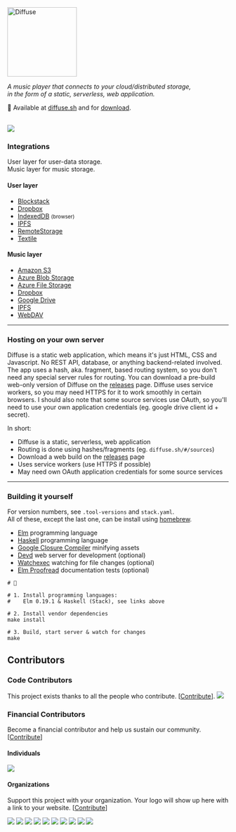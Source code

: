 <img src="https://diffuse.sh/images/diffuse-dark.svg" alt="Diffuse" width="158" />

_A music player that connects to your cloud/distributed storage,  
in the form of a static, serverless, web application._

📍 Available at [diffuse.sh](https://diffuse.sh/) and for [download](https://github.com/icidasset/diffuse/releases).

<br />
<img src="https://icidasset-public.s3.amazonaws.com/diffuse-v2.jpg" />



### Integrations

User layer for user-data storage.  
Music layer for music storage.

#### User layer

- [Blockstack](https://blockstack.org/)
- [Dropbox](https://www.dropbox.com/)
- [IndexedDB](https://developer.mozilla.org/en-US/docs/Web/API/IndexedDB_API) <small>(browser)</small>
- [IPFS](https://ipfs.io/)
- [RemoteStorage](https://remotestorage.io/)
- [Textile](https://github.com/textileio/go-textile)

#### Music layer

- [Amazon S3](https://aws.amazon.com/s3/)
- [Azure Blob Storage](https://azure.microsoft.com/en-us/services/storage/blobs/)
- [Azure File Storage](https://azure.microsoft.com/en-us/services/storage/files/)
- [Dropbox](https://dropbox.com/)
- [Google Drive](https://drive.google.com/)
- [IPFS](https://ipfs.io/)
- [WebDAV](https://en.wikipedia.org/wiki/WebDAV)



---



### Hosting on your own server

Diffuse is a static web application, which means it's just HTML, CSS and Javascript. No REST API, database, or anything backend-related involved. The app uses a hash, aka. fragment, based routing system, so you don't need any special server rules for routing. You can download a pre-build web-only version of Diffuse on the [releases](https://github.com/icidasset/diffuse/releases) page. Diffuse uses service workers, so you may need HTTPS for it to work smoothly in certain browsers. I should also note that some source services use OAuth, so you'll need to use your own application credentials (eg. google drive client id + secret).

In short:
- Diffuse is a static, serverless, web application
- Routing is done using hashes/fragments (eg. `diffuse.sh/#/sources`)
- Download a web build on the [releases](https://github.com/icidasset/diffuse/releases) page
- Uses service workers (use HTTPS if possible)
- May need own OAuth application credentials for some source services



---



### Building it yourself

For version numbers, see `.tool-versions` and `stack.yaml`.  
All of these, except the last one, can be install using [homebrew](https://brew.sh/).

- [Elm](https://elm-lang.org/) programming language
- [Haskell](https://docs.haskellstack.org/en/stable/README/) programming language
- [Google Closure Compiler](https://github.com/google/closure-compiler#getting-started) minifying assets
- [Devd](https://github.com/cortesi/devd) web server for development (optional)
- [Watchexec](https://github.com/watchexec/watchexec) watching for file changes (optional)
- [Elm Proofread](https://github.com/icidasset/elm-proofread) documentation tests (optional)


```shell
# 🍱

# 1. Install programming languages:
#    Elm 0.19.1 & Haskell (Stack), see links above

# 2. Install vendor dependencies
make install

# 3. Build, start server & watch for changes
make
```

## Contributors

### Code Contributors

This project exists thanks to all the people who contribute. [[Contribute](CONTRIBUTING.md)].
<a href="https://github.com/icidasset/diffuse/graphs/contributors"><img src="https://opencollective.com/diffuse/contributors.svg?width=890&button=false" /></a>

### Financial Contributors

Become a financial contributor and help us sustain our community. [[Contribute](https://opencollective.com/diffuse/contribute)]

#### Individuals

<a href="https://opencollective.com/diffuse"><img src="https://opencollective.com/diffuse/individuals.svg?width=890"></a>

#### Organizations

Support this project with your organization. Your logo will show up here with a link to your website. [[Contribute](https://opencollective.com/diffuse/contribute)]

<a href="https://opencollective.com/diffuse/organization/0/website"><img src="https://opencollective.com/diffuse/organization/0/avatar.svg"></a>
<a href="https://opencollective.com/diffuse/organization/1/website"><img src="https://opencollective.com/diffuse/organization/1/avatar.svg"></a>
<a href="https://opencollective.com/diffuse/organization/2/website"><img src="https://opencollective.com/diffuse/organization/2/avatar.svg"></a>
<a href="https://opencollective.com/diffuse/organization/3/website"><img src="https://opencollective.com/diffuse/organization/3/avatar.svg"></a>
<a href="https://opencollective.com/diffuse/organization/4/website"><img src="https://opencollective.com/diffuse/organization/4/avatar.svg"></a>
<a href="https://opencollective.com/diffuse/organization/5/website"><img src="https://opencollective.com/diffuse/organization/5/avatar.svg"></a>
<a href="https://opencollective.com/diffuse/organization/6/website"><img src="https://opencollective.com/diffuse/organization/6/avatar.svg"></a>
<a href="https://opencollective.com/diffuse/organization/7/website"><img src="https://opencollective.com/diffuse/organization/7/avatar.svg"></a>
<a href="https://opencollective.com/diffuse/organization/8/website"><img src="https://opencollective.com/diffuse/organization/8/avatar.svg"></a>
<a href="https://opencollective.com/diffuse/organization/9/website"><img src="https://opencollective.com/diffuse/organization/9/avatar.svg"></a>
